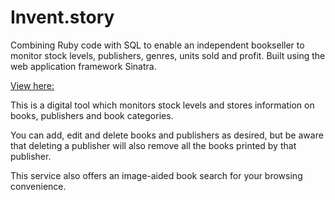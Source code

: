 # Invent.story
Combining Ruby code with SQL to enable an independent bookseller to monitor stock levels, publishers, genres, units sold and profit. Built using the web application framework Sinatra. 

[View here:](https://invent-story.herokuapp.com/)

This is a digital tool which monitors stock levels and stores information on books, publishers and book categories.


You can add, edit and delete books and publishers as desired, but be aware that deleting a publisher will also remove all the books printed by that publisher.


This service also offers an image-aided book search for your browsing convenience.
